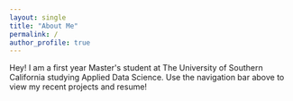 ```yaml
---
layout: single
title: "About Me"
permalink: /
author_profile: true
---
```


Hey! I am a first year Master's student at The University of Southern California studying Applied Data Science. Use the navigation bar above to view my recent projects and resume!